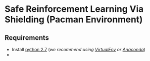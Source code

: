 # Safe Reinforcement Learning Via Shielding (Pacman Environment)

## Requirements

- Install [python 2.7](https://www.ibm.com/support/knowledgecenter/en/SSMPHH_10.5.0/com.ibm.guardium.doc.admin/ecosystem/installing_python_2.7.9_OSX.html) (*we recommend using [VirtualEnv](https://docs.python-guide.org/dev/virtualenvs/#virtualenvironments-ref) or [Anaconda](https://www.datacamp.com/community/tutorials/installing-anaconda-mac-os-x)*)
- 
